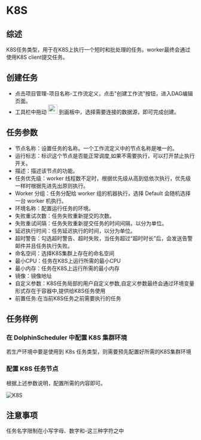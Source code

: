 # K8S

## 综述

K8S任务类型，用于在K8S上执行一个短时和批处理的任务。worker最终会通过使用K8S client提交任务。


## 创建任务

- 点击项目管理-项目名称-工作流定义，点击"创建工作流"按钮，进入DAG编辑页面。
- 工具栏中拖动 <img src="/img/tasks/icons/k8s.png" width="25"/> 到画板中，选择需要连接的数据源，即可完成创建。

## 任务参数

- 节点名称：设置任务的名称。一个工作流定义中的节点名称是唯一的。
- 运行标志：标识这个节点是否能正常调度,如果不需要执行，可以打开禁止执行开关。
- 描述：描述该节点的功能。
- 任务优先级：worker 线程数不足时，根据优先级从高到低依次执行，优先级一样时根据先进先出原则执行。
- Worker 分组：任务分配给 worker 组的机器执行，选择 Default 会随机选择一台 worker 机执行。
- 环境名称：配置运行任务的环境。
- 失败重试次数：任务失败重新提交的次数。
- 失败重试间隔：任务失败重新提交任务的时间间隔，以分为单位。
- 延迟执行时间：任务延迟执行的时间，以分为单位。
- 超时警告：勾选超时警告、超时失败，当任务超过“超时时长”后，会发送告警邮件并且任务执行失败。
- 命名空间：选择K8S集群上存在的命名空间
- 最小CPU：任务在K8S上运行所需的最小CPU
- 最小内存：任务在K8S上运行所需的最小内存
- 镜像：镜像地址
- 自定义参数：K8S任务局部的用户自定义参数,自定义参数最终会通过环境变量形式存在于容器中,提供给K8S任务使用
- 前置任务:在当前K8S任务之前需要执行的任务

## 任务样例

### 在 DolphinScheduler 中配置 K8S 集群环境

若生产环境中要是使用到 K8s 任务类型，则需要预先配置好所需的K8S集群环境

### 配置 K8S 任务节点

根据上述参数说明，配置所需的内容即可。

![K8S](/img/tasks/demo/k8s-task-zh.png)

## 注意事项

任务名字限制在小写字母、数字和-这三种字符之中